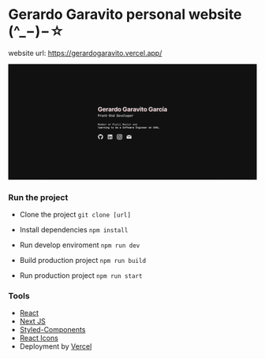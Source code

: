 # Gerardo Garavito personal website (^_−)−☆

website url: https://gerardogaravito.vercel.app/

![](https://github.com/gerardogaravito/gera_web/blob/main/public/gera_web.png)

### Run the project
- Clone the project
`git clone [url]`

- Install dependencies
`npm install`

- Run develop enviroment
`npm run dev`

- Build production project
`npm run build`

- Run production project
`npm run start`

### Tools
- [React](http://es.reactjs.org/ "React")
- [Next JS](http://nextjs.org/ "Next JS")
- [Styled-Components](http://styled-components.com/ "Styled-Components")
- [React Icons](https://react-icons.github.io/react-icons/ "React Icons")
- Deployment by [Vercel](http://vercel.com "Vercel")